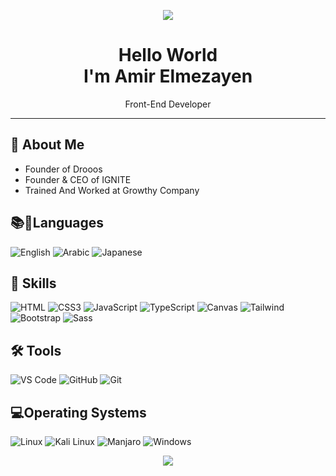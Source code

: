 <!-- Banner -->
<p align="center">
<img src="https://capsule-render.vercel.app/api?type=waving&color=gradient&customColorList=0:FF00FF,50:800080,100:FF00FF&height=200&section=header&text=Amir%20Elmezayen&fontSize=50&fontColor=ffffff&fontAlignY=40&fontAlign=50&desc=Web%20Developer%20%7C%20Linux%20Enthusiast&descSize=20&descAlign=50&animation=twinkling" />
</p>

<h1 align="center">Hello World <br> I'm Amir Elmezayen</h1>
<p align="center">
   Front-End Developer
</p>

---

## 🚀 About Me

-  Founder of Drooos
-  Founder & CEO of IGNITE
-  Trained And Worked at Growthy Company


## 📚📍Languages

![English](https://img.shields.io/badge/-English-1E90FF?style=flat&logo=googletranslate&logoColor=white)
![Arabic](https://img.shields.io/badge/-Arabic-FF9800?style=flat&logo=googletranslate&logoColor=white)
![Japanese](https://img.shields.io/badge/-Japanese-FF3E30?style=flat&logo=googletranslate&logoColor=white)


## 📝 Skills

![HTML](https://img.shields.io/badge/-HTML5-E34F26?style=flat&logo=html5&logoColor=white)
![CSS3](https://img.shields.io/badge/-CSS3-1572B6?style=flat&logo=css3&logoColor=DCEEFF)
![JavaScript](https://img.shields.io/badge/-JavaScript-F7DF1E?style=flat&logo=javascript&logoColor=black)
![TypeScript](https://img.shields.io/badge/-TypeScript-3178C6?style=flat&logo=typescript&logoColor=CFEAFF)
![Canvas](https://img.shields.io/badge/-Canvas-FF6D00?style=flat&logo=html5&logoColor=white)
![Tailwind](https://img.shields.io/badge/-Tailwind_CSS-38B2AC?style=flat&logo=tailwind-css)
![Bootstrap](https://img.shields.io/badge/-Bootstrap-7952B3?style=flat&logo=bootstrap&logoColor=E5D9F2)
![Sass](https://img.shields.io/badge/-Sass-CC6699?style=flat&logo=sass&logoColor=white)



## 🛠️ Tools

![VS Code](https://img.shields.io/badge/-VS_Code-007ACC?style=flat&logo=visualstudiocode&logoColor=CFEAFF)
![GitHub](https://img.shields.io/badge/-GitHub-181717?style=flat&logo=github)
![Git](https://img.shields.io/badge/-Git-F05032?style=flat&logo=git&logoColor=FFD6C2)

## 💻Operating Systems
![Linux](https://img.shields.io/badge/-Linux-181717?style=flat&logo=linux)
![Kali Linux](https://img.shields.io/badge/-Kali_Linux-557C94?style=flat&logo=kalilinux&logoColor=white)
![Manjaro](https://img.shields.io/badge/-Manjaro-35BF5C?style=flat&logo=manjaro&logoColor=white)
![Windows](https://img.shields.io/badge/-Windows-0078D6?style=flat&logo=windows&logoColor=D0E8FF)


<p align="center">
<img src="https://capsule-render.vercel.app/api?type=waving&color=gradient&customColorList=0:FF00FF,50:800080,100:FF00FF&height=120&section=footer"/>
</p>
